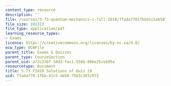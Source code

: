 ```yaml
---
content_type: resource
description: ''
file: /courses/5-73-quantum-mechanics-i-fall-2018/ffa4a7701fbb41c5ab5075b3c301c072_MIT5_73F18_quiz29_soln.pdf
file_size: 241313
file_type: application/pdf
learning_resource_types:
- Exams
license: https://creativecommons.org/licenses/by-nc-sa/4.0/
ocw_type: OCWFile
parent_title: Exams & Quizzes
parent_type: CourseSection
parent_uid: a72c23bf-10d3-fac1-556b-86be25ceb05a
resourcetype: Document
title: 5.73 F2018 Solutions of Quiz 29
uid: ffa4a770-1fbb-41c5-ab50-75b3c301c072
---
```

